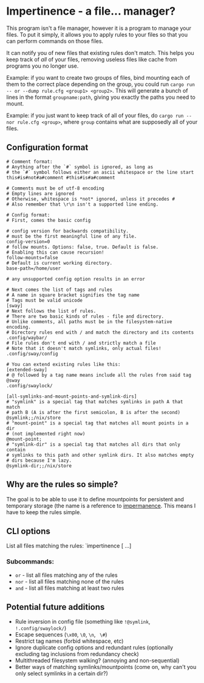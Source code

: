 # Impertinence - a file... manager?

This program isn't a file manager, however it is a program to manage
your files. To put it simply, it allows you to apply rules to your files
so that you can perform commands on those files.

It can notify you of new files that existing rules don't match. This
helps you keep track of *all* of your files, removing useless files like
cache from programs you no longer use.

Example: if you want to create two groups of files, bind mounting each
of them to the correct place depending on the group, you could run
`cargo run -- or --dump rule.cfg <group1> <group2>`. This will generate
a bunch of lines in the format `groupname:path`, giving you exactly the
paths you need to mount.

Example: if you just want to keep track of all of your files, do `cargo
run -- nor rule.cfg <group>`, where `group` contains what are supposedly
all of your files.

## Configuration format

```
# Comment format:
# Anything after the `#` symbol is ignored, as long as
# the `#` symbol follows either an ascii whitespace or the line start
this#is#not#a#comment #this#is#a#comment

# Comments must be of utf-8 encoding
# Empty lines are ignored
# Otherwise, whitespace is *not* ignored, unless it precedes #
# Also remember that \r\n isn't a supported line ending.
```

```
# Config format:
# First, comes the basic config

# config version for backwards compatibility.
# must be the first meaningful line of any file.
config-version=0
# follow mounts. Options: false, true. Default is false.
# Enabling this can cause recursion!
follow-mounts=false
# Default is current working directory.
base-path=/home/user

# any unsupported config option results in an error

# Next comes the list of tags and rules
# A name in square bracket signifies the tag name
# Tags must be valid unicode
[sway]
# Next follows the list of rules.
# There are two basic kinds of rules - file and directory.
# Unlike comments, all paths must be in the filesystem-native encoding.
# Directory rules end with / and match the directory and its contents
.config/waybar/
# File rules don't end with / and strictly match a file
# Note that it doesn't match symlinks, only actual files!
.config/sway/config

# You can extend existing rules like this:
[extended-sway]
# @ followed by a tag name means include all the rules from said tag
@sway
.config/swaylock/

[all-symlinks-and-mount-points-and-symlink-dirs]
# "symlink" is a special tag that matches symlinks in path A that match
# path B (A is after the first semicolon, B is after the second)
@symlink;;/nix/store
# "mount-point" is a special tag that matches all mount points in a dir
# (not implemented right now)
@mount-point;
# "symlink-dir" is a special tag that matches all dirs that only contain
# symlinks to this path and other symlink dirs. It also matches empty
# dirs because I'm lazy.
@symlink-dir;;/nix/store
```

## Why are the rules so simple?

The goal is to be able to use it to define mountpoints for persistent
and temporary storage (the name is a reference to
[impermanence](https://github.com/nix-community/impermanence). This
means I have to keep the rules simple.

## CLI options

List all files matching the rules: `impertinence <subcommand> <config
file> <rule1> [<rule2> ...]

### Subcommands:

- `or` - list all files matching any of the rules
- `nor` - list all files matching none of the rules
- `and` - list all files matching at least two rules

## Potential future additions

- Rule inversion in config file (something like `!@symlink`,
  `!.config/swaylock/`)
- Escape sequences (`\x00`, `\0`, `\n`, ` \#`)
- Restrict tag names (forbid whitespace, etc)
- Ignore duplicate config options and redundant rules (optionally
  excluding tag inclusions from redundancy check)
- Multithreaded filesystem walking? (annoying and non-sequential)
- Better ways of matching symlinks/mountpoints (come on, why can't you
  only select symlinks in a certain dir?)


